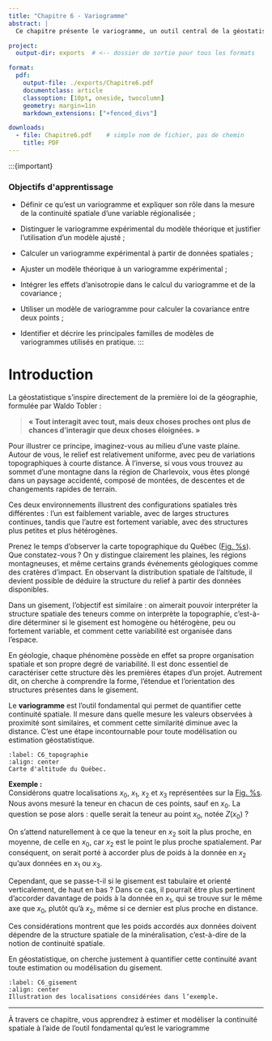 ```yaml
---
title: "Chapitre 6 - Variogramme"
abstract: |
  Ce chapitre présente le variogramme, un outil central de la géostatistique, utilisé pour quantifier la continuité spatiale des variables régionalisées à partir de données observées. Nous y distinguons le variogramme expérimental du modèle théorique, en insistant sur l’importance de l’ajustement de ce dernier. Le chapitre détaille les méthodes de calcul du variogramme expérimental, l’ajustement des modèles théoriques, la prise en compte de l’anisotropie, ainsi que le calcul de la covariance à partir du variogramme. Ces notions constituent une base essentielle pour les méthodes d’estimation spatiale, notamment le krigeage.

project:
  output-dir: exports  # <-- dossier de sortie pour tous les formats

format:
  pdf:
    output-file: ./exports/Chapitre6.pdf
    documentclass: article
    classoption: [10pt, oneside, twocolumn]
    geometry: margin=1in
    markdown_extensions: ["+fenced_divs"]

downloads:
  - file: Chapitre6.pdf    # simple nom de fichier, pas de chemin
    title: PDF
---
```


:::{important}
### Objectifs d'apprentissage
-   Définir ce qu’est un variogramme et expliquer son rôle dans la mesure de la continuité spatiale d’une variable régionalisée ;

-   Distinguer le variogramme expérimental du modèle théorique et justifier l’utilisation d’un modèle ajusté ;

-   Calculer un variogramme expérimental à partir de données spatiales ;

-   Ajuster un modèle théorique à un variogramme expérimental ;

-   Intégrer les effets d’anisotropie dans le calcul du variogramme et de la covariance ;

-   Utiliser un modèle de variogramme pour calculer la covariance entre deux points ;

-   Identifier et décrire les principales familles de modèles de variogrammes utilisés en pratique.
:::

# Introduction

La géostatistique s’inspire directement de la première loi de la géographie, formulée par Waldo Tobler :

> **« Tout interagit avec tout, mais deux choses proches ont plus de chances d’interagir que deux choses éloignées. »**

Pour illustrer ce principe, imaginez-vous au milieu d’une vaste plaine. Autour de vous, le relief est relativement uniforme, avec peu de variations topographiques à courte distance. À l’inverse, si vous vous trouvez au sommet d’une montagne dans la région de Charlevoix, vous êtes plongé dans un paysage accidenté, composé de montées, de descentes et de changements rapides de terrain.

Ces deux environnements illustrent des configurations spatiales très différentes : l’un est faiblement variable, avec de larges structures continues, tandis que l’autre est fortement variable, avec des structures plus petites et plus hétérogènes.

Prenez le temps d’observer la carte topographique du Québec ([Fig. %s](#C6_topographie)). Que constatez-vous ? On y distingue clairement les plaines, les régions montagneuses, et même certains grands événements géologiques comme des cratères d’impact. En observant la distribution spatiale de l’altitude, il devient possible de déduire la structure du relief à partir des données disponibles.

Dans un gisement, l’objectif est similaire : on aimerait pouvoir interpréter la structure spatiale des teneurs comme on interprète la topographie, c’est-à-dire déterminer si le gisement est homogène ou hétérogène, peu ou fortement variable, et comment cette variabilité est organisée dans l’espace.

En géologie, chaque phénomène possède en effet sa propre organisation spatiale et son propre degré de variabilité. Il est donc essentiel de caractériser cette structure dès les premières étapes d’un projet. Autrement dit, on cherche à comprendre la forme, l’étendue et l’orientation des structures présentes dans le gisement.

Le **variogramme** est l’outil fondamental qui permet de quantifier cette continuité spatiale. Il mesure dans quelle mesure les valeurs observées à proximité sont similaires, et comment cette similarité diminue avec la distance. C’est une étape incontournable pour toute modélisation ou estimation géostatistique.

```{figure} images/C6_topographie.png
:label: C6_topographie
:align: center
Carte d'altitude du Québec.
```

**Exemple :**  
Considérons quatre localisations $x_0$, $x_1$, $x_2$ et $x_3$ représentées sur la [Fig. %s](#C6_gisement). Nous avons mesuré la teneur en chacun de ces points, sauf en $x_0$. La question se pose alors : quelle serait la teneur au point $x_0$, notée $Z(x_0)$ ?

On s’attend naturellement à ce que la teneur en $x_2$ soit la plus proche, en moyenne, de celle en $x_0$, car $x_2$ est le point le plus proche spatialement. Par conséquent, on serait porté à accorder plus de poids à la donnée en $x_2$ qu’aux données en $x_1$ ou $x_3$.

Cependant, que se passe-t-il si le gisement est tabulaire et orienté verticalement, de haut en bas ? Dans ce cas, il pourrait être plus pertinent d’accorder davantage de poids à la donnée en $x_1$, qui se trouve sur le même axe que $x_0$, plutôt qu’à $x_2$, même si ce dernier est plus proche en distance. 

Ces considérations montrent que les poids accordés aux données doivent dépendre de la structure spatiale de la minéralisation, c’est-à-dire de la notion de continuité spatiale.

En géostatistique, on cherche justement à quantifier cette continuité avant toute estimation ou modélisation du gisement.

```{figure} images/C6_gisement.png
:label: C6_gisement
:align: center
Illustration des localisations considérées dans l’exemple.
```

---

À travers ce chapitre, vous apprendrez à estimer et modéliser la continuité spatiale à l’aide de l’outil fondamental qu’est le variogramme

